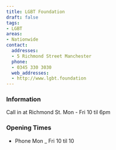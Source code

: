 ```yaml
---
title: LGBT Foundation
draft: false
tags:
- LGBT
areas:
- Nationwide
contact:
  addresses:
  - 5 Richmond Street Manchester
  phone:
  - 0345 330 3030
  web_addresses:
  - http://www.lgbt.foundation
---
```


### Information
Call in at Richmond St.  Mon - Fri   10 til 6pm

### Opening Times
* Phone Mon _ Fri  10 til 10